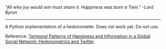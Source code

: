 *"All who joy would win must share it. Happiness was born a Twin." -Lord Byron*
***

A Python implementation of a hedonometer. Does not work yet. Do not use.

Reference: [Temporal Patterns of Happiness and Information in a Global Social Network: Hedonometrics and Twitter](http://www.plosone.org/article/info:doi/10.1371/journal.pone.0026752)
